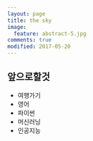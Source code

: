 ```yaml
---
layout: page
title: the sky
image:
  feature: abstract-5.jpg
comments: true
modified: 2017-05-20
---
```


## 앞으로할것

* 여행가기
* 영어 
* 파이썬 
* 머신러닝 
* 인공지능 